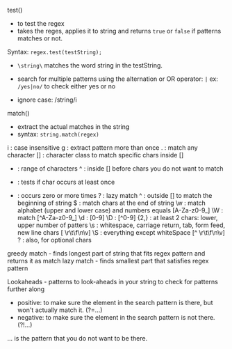 test() 
- to test the regex 
- takes the reges, applies it to string and returns ```true``` or ```false``` if patterns matches or not.

Syntax: ```regex.test(testString);```

- ```\string\``` matches the word string in the testString.

- search for multiple patterns using the alternation or OR operator: ```|``` ex: ```/yes|no/``` to check either yes or no

- ignore case: /string/i

match()
- extract the actual matches in the string
- syntax: ```string.match(regex)```

i : case insensitive 
g : extract pattern more than once
. : match any character
[] : character class to match specific chars inside []
- : range of characters
^ : inside [] before chars you do not want to match
+ : tests if char occurs at least once
* : occurs zero or more times
? : lazy match
^ : outside [] to match the beginning of string
$ : match chars at the end of string
\w : match alphabet (upper and lower case) and numbers
    equals [A-Za-z0-9_]
\W : match [^A-Za-z0-9_] 
\d : [0-9]
\D : [^0-9]
{2,} : at least 2 chars: lower, upper number of patters
\s : whitespace, carriage return, tab, form feed, new line chars
    [ \r\t\f\n\v]
\S : everything except whiteSpace [^ \r\t\f\n\v]
? : also, for optional chars

  
greedy match - finds longest part of string that fits regex pattern and returns it as match
lazy match - finds smallest part that satisfies regex pattern

Lookaheads - patterns to look-aheads in your string to check for patterns further along
- positive: to make sure the element in the search pattern is there, but won't actually match it. (?=...)
- negative: to make sure the element in the search pattern is not there. (?!...)

... is the pattern that you do not want to be there.















